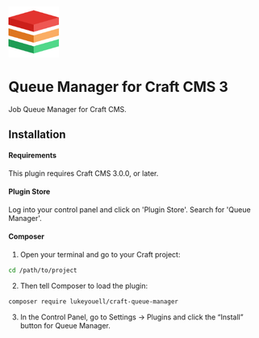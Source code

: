 <img src="src/icon.svg" alt="icon" width="100" height="100">

# Queue Manager for Craft CMS 3

Job Queue Manager for Craft CMS.

## Installation

#### Requirements

This plugin requires Craft CMS 3.0.0, or later.

#### Plugin Store

Log into your control panel and click on 'Plugin Store'. Search for 'Queue Manager'.

#### Composer

1. Open your terminal and go to your Craft project:

```bash
cd /path/to/project
```

2. Then tell Composer to load the plugin:

```bash
composer require lukeyouell/craft-queue-manager
```

3. In the Control Panel, go to Settings → Plugins and click the “Install” button for Queue Manager.
